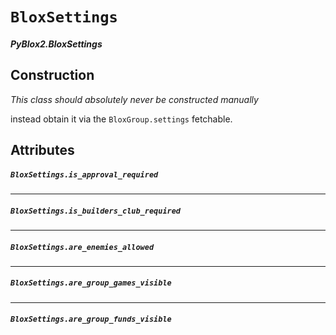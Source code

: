 # `BloxSettings`
##### *PyBlox2.BloxSettings*

## Construction
*This class should absolutely never be constructed manually*

instead obtain it via the `BloxGroup.settings` fetchable.

## Attributes

##### `BloxSettings.is_approval_required`
---
##### `BloxSettings.is_builders_club_required`
---
##### `BloxSettings.are_enemies_allowed`
---
##### `BloxSettings.are_group_games_visible`
---
##### `BloxSettings.are_group_funds_visible`


